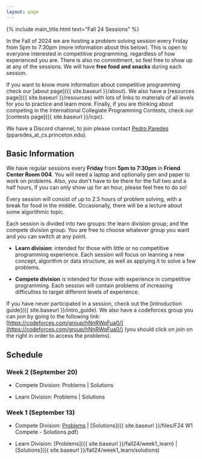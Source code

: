 ```yaml
---
layout: page
---
```


{% include main_title.html text="Fall 24 Sessions" %}

In the Fall of 2024 we are hosting a problem solving session every
Friday from 5pm to 7:30pm (more information about this below). This is
open to everyone interested in competitive programming, regardless of
how experienced you are. There is also no commitment, so feel free to
show up at any of the sessions. We will have **free food and snacks**
during each session.

If you want to know more information about competitive programming
check our [about page]({{ site.baseurl }}/about). We also have a
[resources page]({{ site.baseurl }}/resources) with lots of links to
materials of all levels for you to practice and learn more. Finally,
if you are thinking about competing in the International Collegiate
Programming Contests, check our [contests
page]({{ site.baseurl }}/icpc).

We have a <i class="bi bi-discord"></i> Discord channel, to join please
contact [Pedro Paredes](https://www.cs.princeton.edu/~pparedes/)
(pparedes_at_cs.princeton.edu).

## Basic Information

We have regular sessions every **Friday** from **5pm to 7:30pm** in
**Friend Center Room 004**. You will need a laptop and optionally pen
and paper to work on problems. Also, you don't have to be there for
the full two and a half hours, if you can only show up for an hour,
please feel free to do so!

Every session will consist of up to 2.5 hours of problem solving, with
a break for food in the middle. Occasionally, there will be a lecture
about some algorithmic topic.

Each session is divided into two groups: the learn division group; and
the compete division group. You are free to choose whatever group you
want and you can switch at any point.

 * **Learn division**: intended for those with little or no
   competitive programming experience. Each session will focus on
   learning a new concept, algorithm or data structure, as well as
   applying it to solve a few problems.

 * **Compete division** is intended for those with experience in
     competitive programming. Each session will contain problems of
     increasing difficulties to target different levels of experience.


If you have never participated in a session, check out the
[introduction guide]({{ site.baseurl }}/intro_guide). We also have a
codeforces group you can join by going to the following link:
[https://codeforces.com/group/hNnRWqFua0/](https://codeforces.com/group/hNnRWqFua0/)
(you should click on *join* on the right in order to access the
problems).

## Schedule

### Week 2 (September 20)
 * Compete Division: Problems \| Solutions
 
 * Learn Division: Problems \| Solutions

### Week 1 (September 13)
 * Compete Division: [Problems](https://codeforces.com/group/hNnRWqFua0/contest/549920) \| [Solutions]({{ site.baseurl }}/files/F24 W1 Compete - Solutions.pdf)
 
 * Learn Division: [Problems]({{ site.baseurl }}/fall24/week1_learn) \| [Solutions]({{ site.baseurl }}/fall24/week1_learn/solutions)